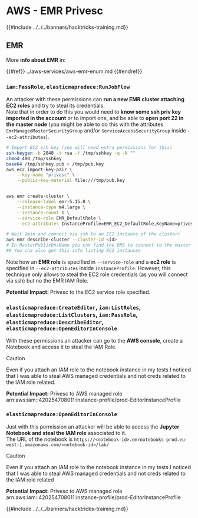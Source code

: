 # AWS - EMR Privesc

{{#include ../../../banners/hacktricks-training.md}}

## EMR

More **info about EMR** in:

{{#ref}}
../aws-services/aws-emr-enum.md
{{#endref}}

### `iam:PassRole`, `elasticmapreduce:RunJobFlow`

An attacker with these permissions can **run a new EMR cluster attaching EC2 roles** and try to steal its credentials.\
Note that in order to do this you would need to **know some ssh priv key imported in the account** or to import one, and be able to **open port 22 in the master node** (you might be able to do this with the attributes `EmrManagedMasterSecurityGroup` and/or `ServiceAccessSecurityGroup` inside `--ec2-attributes`).

```bash
# Import EC2 ssh key (you will need extra permissions for this)
ssh-keygen -b 2048 -t rsa -f /tmp/sshkey -q -N ""
chmod 400 /tmp/sshkey
base64 /tmp/sshkey.pub > /tmp/pub.key
aws ec2 import-key-pair \
    --key-name "privesc" \
    --public-key-material file:///tmp/pub.key


aws emr create-cluster \
    --release-label emr-5.15.0 \
    --instance-type m4.large \
    --instance-count 1 \
    --service-role EMR_DefaultRole \
    --ec2-attributes InstanceProfile=EMR_EC2_DefaultRole,KeyName=privesc

# Wait 1min and connect via ssh to an EC2 instance of the cluster)
aws emr describe-cluster --cluster-id <id>
# In MasterPublicDnsName you can find the DNS to connect to the master instance
## You cna also get this info listing EC2 instances
```

Note how an **EMR role** is specified in `--service-role` and a **ec2 role** is specified in `--ec2-attributes` inside `InstanceProfile`. However, this technique only allows to steal the EC2 role credentials (as you will connect via ssh) but no the EMR IAM Role.

**Potential Impact:** Privesc to the EC2 service role specified.

### `elasticmapreduce:CreateEditor`, `iam:ListRoles`, `elasticmapreduce:ListClusters`, `iam:PassRole`, `elasticmapreduce:DescribeEditor`, `elasticmapreduce:OpenEditorInConsole`

With these permissions an attacker can go to the **AWS console**, create a Notebook and access it to steal the IAM Role.

> [!CAUTION]
> Even if you attach an IAM role to the notebook instance in my tests I noticed that I was able to steal AWS managed credentials and not creds related to the IAM role related.

**Potential Impact:** Privesc to AWS managed role arn:aws:iam::420254708011:instance-profile/prod-EditorInstanceProfile

### `elasticmapreduce:OpenEditorInConsole`

Just with this permission an attacker will be able to access the **Jupyter Notebook and steal the IAM role** associated to it.\
The URL of the notebook is `https://<notebook-id>.emrnotebooks-prod.eu-west-1.amazonaws.com/<notebook-id>/lab/`

> [!CAUTION]
> Even if you attach an IAM role to the notebook instance in my tests I noticed that I was able to steal AWS managed credentials and not creds related to the IAM role related

**Potential Impact:** Privesc to AWS managed role arn:aws:iam::420254708011:instance-profile/prod-EditorInstanceProfile

{{#include ../../../banners/hacktricks-training.md}}






